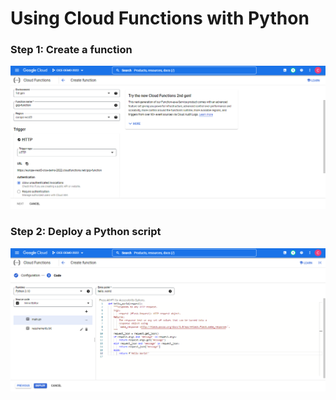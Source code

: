 # Using Cloud Functions with Python

### Step 1: Create a function

![Function Creation](img/01_FunctionCreation.png)

### Step 2: Deploy a Python script

![Python Code](img/02_PythonFunction.png)
